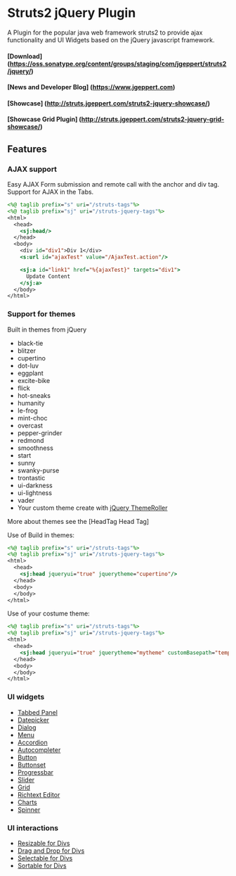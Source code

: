 # Struts2 jQuery Plugin

A Plugin for the popular java web framework struts2 to provide ajax functionality and UI Widgets based on the jQuery javascript framework.

#### [Download] (https://oss.sonatype.org/content/groups/staging/com/jgeppert/struts2/jquery/)
#### [News and Developer Blog] (https://www.jgeppert.com)
#### [Showcase] (http://struts.jgeppert.com/struts2-jquery-showcase/)
#### [Showcase Grid Plugin] (http://struts.jgeppert.com/struts2-jquery-grid-showcase/)


## Features

### AJAX support
Easy AJAX Form submission and remote call with the anchor and div tag.
Support for AJAX in the Tabs.

```jsp
<%@ taglib prefix="s" uri="/struts-tags"%>
<%@ taglib prefix="sj" uri="/struts-jquery-tags"%>
<html>
  <head>
    <sj:head/>
  </head>
  <body>
    <div id="div1">Div 1</div>
    <s:url id="ajaxTest" value="/AjaxTest.action"/>

    <sj:a id="link1" href="%{ajaxTest}" targets="div1">
      Update Content
    </sj:a>
  </body>
</html>
```

### Support for themes
Built in themes from jQuery
  * black-tie
  * blitzer
  * cupertino
  * dot-luv
  * eggplant
  * excite-bike
  * flick
  * hot-sneaks
  * humanity
  * le-frog
  * mint-choc
  * overcast
  * pepper-grinder
  * redmond
  * smoothness
  * start
  * sunny
  * swanky-purse
  * trontastic
  * ui-darkness
  * ui-lightness
  * vader
  * Your custom theme create with [jQuery ThemeRoller](http://jqueryui.com/themeroller/)

More about themes see the [HeadTag Head Tag]

Use of Build in themes:
```jsp
<%@ taglib prefix="s" uri="/struts-tags"%>
<%@ taglib prefix="sj" uri="/struts-jquery-tags"%>
<html>
  <head>
    <sj:head jqueryui="true" jquerytheme="cupertino"/>
  </head>
  <body>
  </body>
</html>
```
Use of your costume theme:
```jsp
<%@ taglib prefix="s" uri="/struts-tags"%>
<%@ taglib prefix="sj" uri="/struts-jquery-tags"%>
<html>
  <head>
    <sj:head jqueryui="true" jquerytheme="mytheme" customBasepath="template/themes"/>
  </head>
  <body>
  </body>
</html>
```

### UI widgets
  * [Tabbed Panel](https://code.google.com/p/struts2-jquery/wiki/TabbedPanelTag)
  * [Datepicker](https://code.google.com/p/struts2-jquery/wiki/DatePickerTag)
  * [Dialog](https://code.google.com/p/struts2-jquery/wiki/DialogTag)
  * [Menu](https://code.google.com/p/struts2-jquery/wiki/MenuTag)
  * [Accordion](https://code.google.com/p/struts2-jquery/wiki/AccordionTag)
  * [Autocompleter](https://code.google.com/p/struts2-jquery/wiki/AutocompleterTag)
  * [Button](https://code.google.com/p/struts2-jquery/wiki/Button)
  * [Buttonset](https://code.google.com/p/struts2-jquery/wiki/Buttonset)
  * [Progressbar](https://code.google.com/p/struts2-jquery/wiki/ProgressbarTag)
  * [Slider](https://code.google.com/p/struts2-jquery/wiki/SliderTag)
  * [Grid](https://code.google.com/p/struts2-jquery/wiki/GridTag)
  * [Richtext Editor](https://code.google.com/p/struts2-jquery/wiki/RichtextEditor)
  * [Charts](https://code.google.com/p/struts2-jquery/wiki/ChartTag)
  * [Spinner](https://code.google.com/p/struts2-jquery/wiki/SpinnerTag)

### UI interactions
  * [Resizable for Divs](https://code.google.com/p/struts2-jquery/wiki/Resizable)
  * [Drag and Drop for Divs](https://code.google.com/p/struts2-jquery/wiki/DragAndDrop)
  * [Selectable for Divs](https://code.google.com/p/struts2-jquery/wiki/Selectable)
  * [Sortable for Divs](https://code.google.com/p/struts2-jquery/wiki/Sortable)


